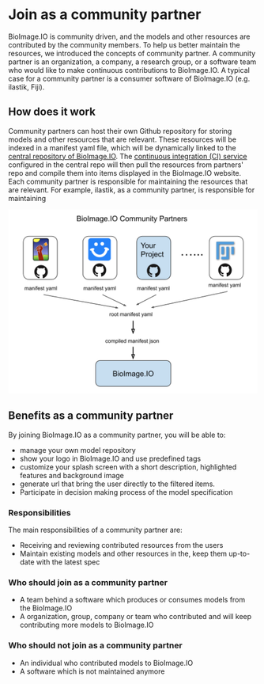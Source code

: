 
# Join as a community partner

BioImage.IO is community driven, and the models and other resources are contributed by the community members. To help us better maintain the resources, we introduced the concepts of community partner. A community partner is an organization, a company, a research group, or a software team who would like to make continuous contributions to BioImage.IO. A typical case for a community partner is a consumer software of BioImage.IO (e.g. ilastik, Fiji).

## How does it work
Community partners can host their own Github repository for storing models and other resources that are relevant. These resources will be indexed in a manifest yaml file, which will be dynamically linked to the [central repository of BioImage.IO](https://github.com/bioimage-io/bioimage-io-models). The [continuous integration (CI) service](https://github.com/bioimage-io/bioimage-io-models/actions) configured in the central repo will then pull the resources from partners' repo and compile them into items displayed in the BioImage.IO website. Each community partner is responsible for maintaining the resources that are relevant. For example, ilastik, as a community partner, is responsible for maintaining 


![bioimage-io-community-partners](bioimage-io-community-partners.png)


## Benefits as a community partner
By joining BioImage.IO as a community partner, you will be able to:
 - manage your own model repository
 - show your logo in BioImage.IO and use predefined tags
 - customize your splash screen with a short description, highlighted features and background image
 - generate url that bring the user directly to the filtered items.
 - Participate in decision making process of the model specification
### Responsibilities
The main responsibilities of a community partner are:
 - Receiving and reviewing contributed resources from the users
 - Maintain existing models and other resources in the, keep them up-to-date with the latest spec
### Who should join as a community partner
 * A team behind a software which produces or consumes models from the BioImage.IO
 * A organization, group, company or team who contributed and will keep contributing more models to BioImage.IO
### Who should not join as a community partner
 * An individual who contributed models to BioImage.IO
 * A software which is not maintained anymore



